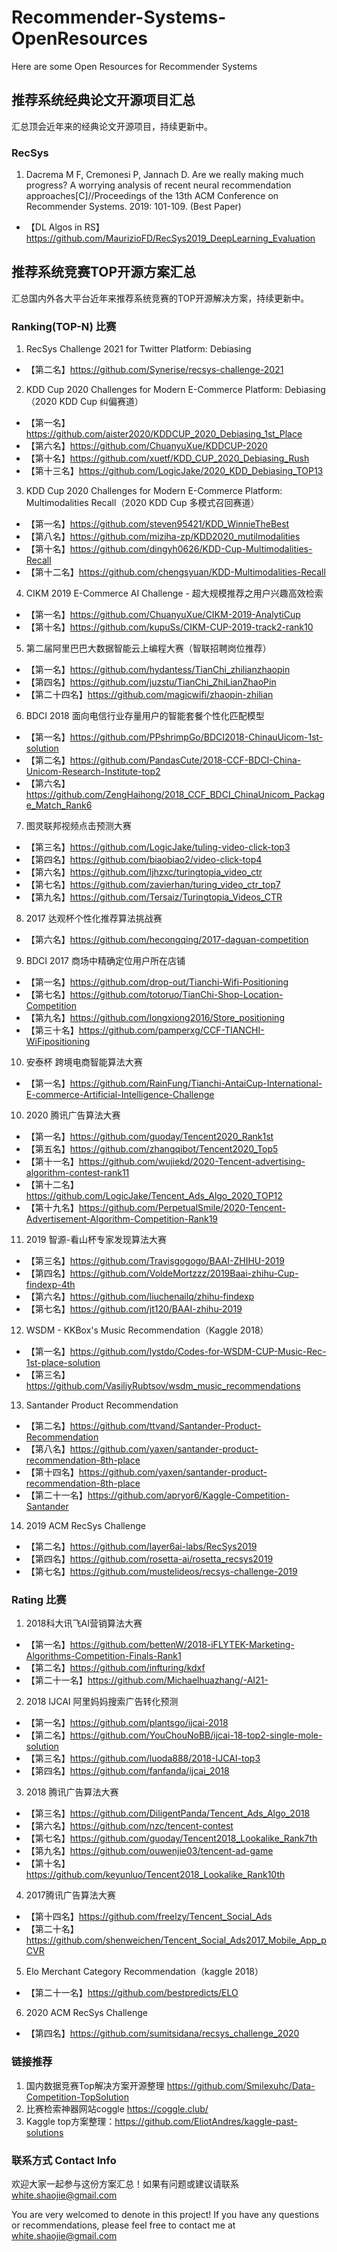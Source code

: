# Recommender-Systems-OpenResources
Here are some Open Resources for Recommender Systems

## 推荐系统经典论文开源项目汇总

汇总顶会近年来的经典论文开源项目，持续更新中。

### RecSys
1. Dacrema M F, Cremonesi P, Jannach D. Are we really making much progress? A worrying analysis of recent neural recommendation approaches[C]//Proceedings of the 13th ACM Conference on Recommender Systems. 2019: 101-109. (Best Paper)

- 【DL Algos in RS】https://github.com/MaurizioFD/RecSys2019_DeepLearning_Evaluation


## 推荐系统竞赛TOP开源方案汇总

汇总国内外各大平台近年来推荐系统竞赛的TOP开源解决方案，持续更新中。

### Ranking(TOP-N) 比赛

1. RecSys Challenge 2021 for Twitter Platform: Debiasing

- 【第二名】https://github.com/Synerise/recsys-challenge-2021

2. KDD Cup 2020 Challenges for Modern E-Commerce Platform: Debiasing（2020 KDD Cup 纠偏赛道）

- 【第一名】https://github.com/aister2020/KDDCUP_2020_Debiasing_1st_Place
- 【第六名】https://github.com/ChuanyuXue/KDDCUP-2020
- 【第十名】https://github.com/xuetf/KDD_CUP_2020_Debiasing_Rush
- 【第十三名】https://github.com/LogicJake/2020_KDD_Debiasing_TOP13

3. KDD Cup 2020 Challenges for Modern E-Commerce Platform: Multimodalities Recall（2020 KDD Cup 多模式召回赛道）

- 【第一名】https://github.com/steven95421/KDD_WinnieTheBest
- 【第八名】https://github.com/miziha-zp/KDD2020_mutilmodalities
- 【第十名】https://github.com/dingyh0626/KDD-Cup-Multimodalities-Recall
- 【第十二名】https://github.com/chengsyuan/KDD-Multimodalities-Recall

4. CIKM 2019 E-Commerce AI Challenge - 超大规模推荐之用户兴趣高效检索
- 【第一名】https://github.com/ChuanyuXue/CIKM-2019-AnalytiCup
- 【第十名】https://github.com/kupuSs/CIKM-CUP-2019-track2-rank10

5. 第二届阿里巴巴大数据智能云上编程大赛（智联招聘岗位推荐）
- 【第一名】https://github.com/hydantess/TianChi_zhilianzhaopin
- 【第四名】https://github.com/juzstu/TianChi_ZhiLianZhaoPin
- 【第二十四名】https://github.com/magicwifi/zhaopin-zhilian

6. BDCI 2018 面向电信行业存量用户的智能套餐个性化匹配模型
- 【第一名】https://github.com/PPshrimpGo/BDCI2018-ChinauUicom-1st-solution
- 【第二名】https://github.com/PandasCute/2018-CCF-BDCI-China-Unicom-Research-Institute-top2
- 【第六名】https://github.com/ZengHaihong/2018_CCF_BDCI_ChinaUnicom_Package_Match_Rank6

7. 图灵联邦视频点击预测大赛
- 【第三名】https://github.com/LogicJake/tuling-video-click-top3
- 【第四名】https://github.com/biaobiao2/video-click-top4
- 【第六名】https://github.com/ljhzxc/turingtopia_video_ctr
- 【第七名】https://github.com/zavierhan/turing_video_ctr_top7
- 【第九名】https://github.com/Tersaiz/Turingtopia_Videos_CTR

8. 2017 达观杯个性化推荐算法挑战赛
- 【第六名】https://github.com/hecongqing/2017-daguan-competition

9. BDCI 2017 商场中精确定位用户所在店铺
- 【第一名】https://github.com/drop-out/Tianchi-Wifi-Positioning
- 【第七名】https://github.com/totoruo/TianChi-Shop-Location-Competition
- 【第九名】https://github.com/longxiong2016/Store_positioning
- 【第三十名】https://github.com/pamperxg/CCF-TIANCHI-WiFipositioning

10. 安泰杯 跨境电商智能算法大赛
- 【第一名】https://github.com/RainFung/Tianchi-AntaiCup-International-E-commerce-Artificial-Intelligence-Challenge

10. 2020 腾讯广告算法大赛
- 【第一名】https://github.com/guoday/Tencent2020_Rank1st
- 【第五名】https://github.com/zhangqibot/Tencent2020_Top5
- 【第十一名】https://github.com/wujiekd/2020-Tencent-advertising-algorithm-contest-rank11
- 【第十二名】https://github.com/LogicJake/Tencent_Ads_Algo_2020_TOP12
- 【第十九名】https://github.com/PerpetualSmile/2020-Tencent-Advertisement-Algorithm-Competition-Rank19

11. 2019 智源-看山杯专家发现算法大赛
- 【第三名】https://github.com/Travisgogogo/BAAI-ZHIHU-2019
- 【第四名】https://github.com/VoldeMortzzz/2019Baai-zhihu-Cup-findexp-4th
- 【第六名】https://github.com/liuchenailq/zhihu-findexp
- 【第七名】https://github.com/jt120/BAAI-zhihu-2019

12. WSDM - KKBox's Music Recommendation（Kaggle 2018）
- 【第一名】https://github.com/lystdo/Codes-for-WSDM-CUP-Music-Rec-1st-place-solution
- 【第三名】https://github.com/VasiliyRubtsov/wsdm_music_recommendations

13. Santander Product Recommendation
- 【第二名】https://github.com/ttvand/Santander-Product-Recommendation
- 【第八名】https://github.com/yaxen/santander-product-recommendation-8th-place
- 【第十四名】https://github.com/yaxen/santander-product-recommendation-8th-place
- 【第二十一名】https://github.com/apryor6/Kaggle-Competition-Santander

14. 2019 ACM RecSys Challenge
- 【第二名】https://github.com/layer6ai-labs/RecSys2019
- 【第四名】https://github.com/rosetta-ai/rosetta_recsys2019
- 【第七名】https://github.com/mustelideos/recsys-challenge-2019


### Rating 比赛

1. 2018科大讯飞AI营销算法大赛
- 【第一名】https://github.com/bettenW/2018-iFLYTEK-Marketing-Algorithms-Competition-Finals-Rank1
- 【第二名】https://github.com/infturing/kdxf
- 【第二十一名】https://github.com/Michaelhuazhang/-AI21-

2. 2018 IJCAI 阿里妈妈搜索广告转化预测
- 【第一名】https://github.com/plantsgo/ijcai-2018
- 【第二名】https://github.com/YouChouNoBB/ijcai-18-top2-single-mole-solution
- 【第三名】https://github.com/luoda888/2018-IJCAI-top3
- 【第四名】https://github.com/fanfanda/ijcai_2018

3. 2018 腾讯广告算法大赛
- 【第三名】https://github.com/DiligentPanda/Tencent_Ads_Algo_2018
- 【第六名】https://github.com/nzc/tencent-contest
- 【第七名】https://github.com/guoday/Tencent2018_Lookalike_Rank7th
- 【第九名】https://github.com/ouwenjie03/tencent-ad-game
- 【第十名】https://github.com/keyunluo/Tencent2018_Lookalike_Rank10th

4. 2017腾讯广告算法大赛
- 【第十四名】https://github.com/freelzy/Tencent_Social_Ads
- 【第二十名】https://github.com/shenweichen/Tencent_Social_Ads2017_Mobile_App_pCVR

5. Elo Merchant Category Recommendation（kaggle 2018）
- 【第二十一名】https://github.com/bestpredicts/ELO

6. 2020 ACM RecSys Challenge
- 【第四名】https://github.com/sumitsidana/recsys_challenge_2020


### 链接推荐

1. 国内数据竞赛Top解决方案开源整理 https://github.com/Smilexuhc/Data-Competition-TopSolution
2. 比赛检索神器网站coggle https://coggle.club/
3. Kaggle top方案整理：https://github.com/EliotAndres/kaggle-past-solutions

### 联系方式 Contact Info

欢迎大家一起参与这份方案汇总！如果有问题或建议请联系 white.shaojie@gmail.com

You are very welcomed to denote in this project! If you have any questions or recommendations, please feel free to contact me at white.shaojie@gmail.com
